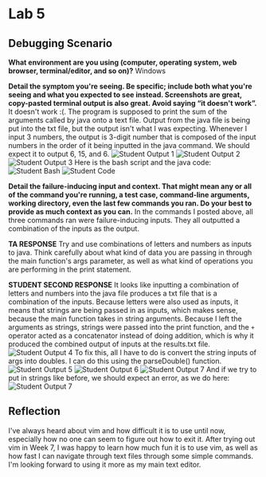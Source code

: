 # Lab 5 
## Debugging Scenario
**What environment are you using (computer, operating system, web browser, terminal/editor, and so on)?**
Windows


**Detail the symptom you're seeing. Be specific; include both what you're seeing and what you expected to see instead. Screenshots are great, copy-pasted terminal output is also great. Avoid saying “it doesn't work”.**
It doesn't work :(. The program is supposed to print the sum of the arguments called by java onto a text file. Output from the java file is being put into the txt file, but the output isn't what I was expecting. Whenever I input 3 numbers, the output is 3-digit number that is composed of the input numbers in the order of it being inputted in the java command. We should expect it to output 6, 15, and 6.
![Student Output 1](output1.png)
![Student Output 2](output2.png)
![Student Output 3](output3.png)
Here is the bash script and the java code:
![Student Bash](studentBash.png)
![Student Code](studentCode.png)

**Detail the failure-inducing input and context. That might mean any or all of the command you're running, a test case, command-line arguments, working directory, even the last few commands you ran. Do your best to provide as much context as you can.**
In the commands I posted above, all three commands ran were failure-inducing inputs. They all outputted a combination of the inputs as the output. 


**TA RESPONSE**
Try and use combinations of letters and numbers as inputs to java. Think carefully about what kind of data you are passing in through the main function's args parameter, as well as what kind of operations you are performing in the print statement.

**STUDENT SECOND RESPONSE**
It looks like inputting a combination of letters and numbers into the java file produces a txt file that is a combination of the inputs. Because letters were also used as inputs, it means that strings are being passed in as inputs, which makes sense, because the main function takes in string arguments. Because I left the arguments as strings, strings were passed into the print function, and the `+` operator acted as a concatenator instead of doing addition, which is why it produced the combined output of inputs at the results.txt file. 
![Student Output 4](output4.png)
To fix this, all I have to do is convert the string inputs of args into doubles. I can do this using the parseDouble() function.
![Student Output 5](output5.png)
![Student Output 6](output6.png)
![Student Output 7](output7.png)
And if we try to put in strings like before, we should expect an error, as we do here:
![Student Output 7](error.png)
## Reflection 
I've always heard about vim and how difficult it is to use until now, especially how no one can seem to figure out how to exit it. After trying out vim in Week 7, I was happy to learn how much fun it is to use vim, as well as how fast I can navigate through text files through some simple commands. I'm looking forward to using it more as my main text editor. 
